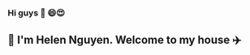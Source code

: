 ### Hi guys 👋 :smile::heart_eyes:
## :gift_heart: I'm Helen Nguyen. Welcome to my house :airplane: 


<!-- ![MY BACKGROUND](https://user-images.githubusercontent.com/78371439/201158445-b9fb70eb-d055-46ee-ad3c-f9539f3f4389.jpg) -->
